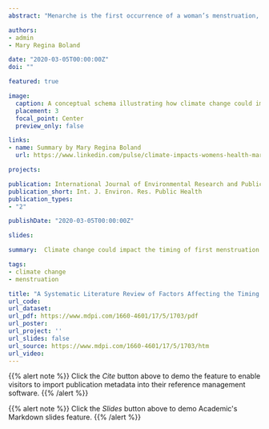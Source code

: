 ```yaml
---
abstract: "Menarche is the first occurrence of a woman’s menstruation, an event that symbolizes reproductive capacity and the transition from childhood into womanhood. The global average age for menarche is 12 years and this has been declining in recent years. Many factors that affect the timing menarche in girls could be affected by climate change. A systematic literature review was performed regarding the timing of menarche and four publication databases were interrogated: EMBASE, SCOPUS, PubMed, and Cochrane Reviews. Themes were identified from 112 articles and related to environmental causes of perturbations in menarche (either early or late), disease causes and consequences of perturbations, and social causes and consequences. Research from climatology was incorporated to describe how climate change events, including increased hurricanes, avalanches/mudslides/landslides, and extreme weather events could alter the age of menarche by disrupting food availability or via increased toxin/pollutant release. Overall, our review revealed that these perturbations in the timing of menarche are likely to increase the disease burden for women in four key areas: mental health, fertility-related conditions, cardiovascular disease, and bone health. In summary, the climate does have the potential to impact women’s health through perturbation in the timing of menarche and this, in turn, will affect women’s risk of disease in future."

authors:
- admin
- Mary Regina Boland

date: "2020-03-05T00:00:00Z"
doi: ""

featured: true

image:
  caption: A conceptual schema illustrating how climate change could impact timing of menarche and increase disease burden.
  placement: 3
  focal_point: Center
  preview_only: false

links:
- name: Summary by Mary Regina Boland
  url: https://www.linkedin.com/pulse/climate-impacts-womens-health-mary-regina-boland/?trackingId=zbL7SUeKQRqQyDUg0KNVEA%3D%3D

projects:

publication: International Journal of Environmental Research and Public Health
publication_short: Int. J. Environ. Res. Public Health
publication_types:
- "2"

publishDate: "2020-03-05T00:00:00Z"

slides:

summary:  Climate change could impact the timing of first menstruation and increase the disease burden related to mental, cardiovascular, and bone health, in addition to fertility-related conditions.

tags:
- climate change
- menstruation

title: "A Systematic Literature Review of Factors Affecting the Timing of Menarche: The Potential for Climate Change to Impact Women’s Health"
url_code:
url_dataset:
url_pdf: https://www.mdpi.com/1660-4601/17/5/1703/pdf
url_poster:
url_project: ''
url_slides: false
url_source: https://www.mdpi.com/1660-4601/17/5/1703/htm
url_video:
---
```


{{% alert note %}}
Click the *Cite* button above to demo the feature to enable visitors to import publication metadata into their reference management software.
{{% /alert %}}

{{% alert note %}}
Click the *Slides* button above to demo Academic's Markdown slides feature.
{{% /alert %}}
